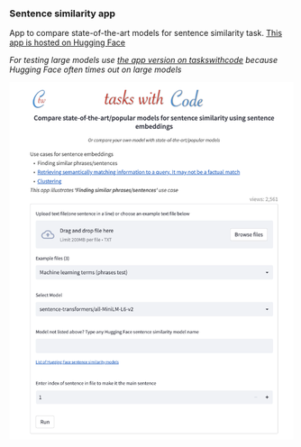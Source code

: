 ### Sentence similarity app
App to compare state-of-the-art models for sentence similarity task. [This app is hosted on Hugging Face](https://huggingface.co/spaces/taskswithcode/semantic_similarity)

_For testing large models use [the app version on taskswithcode](http://taskswithcode.com/sentence_similarity/) because Hugging Face often times out on large models_

<img src="picture.png" width="600">
